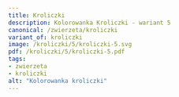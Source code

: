 ```yaml
---
title: Kroliczki
description: Kolorowanka Kroliczki - wariant 5
canonical: /zwierzeta/kroliczki
variant_of: kroliczki
image: /kroliczki/5/kroliczki-5.svg
pdf: /kroliczki/5/kroliczki-5.pdf
tags:
- zwierzeta
- kroliczki
alt: "Kolorowanka kroliczki"
---
```

